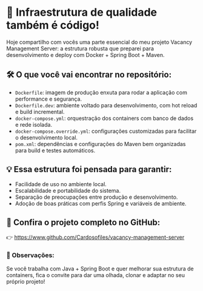 # 🚀 Infraestrutura de qualidade também é código!

Hoje compartilho com vocês uma parte essencial do meu projeto Vacancy Management Server: a estrutura robusta que preparei para desenvolvimento e deploy com Docker + Spring Boot + Maven.

## 🛠️ O que você vai encontrar no repositório:

- `Dockerfile`: imagem de produção enxuta para rodar a aplicação com performance e segurança.
- `Dockerfile.dev`: ambiente voltado para desenvolvimento, com hot reload e build incremental.
- `docker-compose.yml`: orquestração dos containers com banco de dados e rede isolada.
- `docker-compose.override.yml`: configurações customizadas para facilitar o desenvolvimento local.
- `pom.xml`: dependências e configurações do Maven bem organizadas para build e testes automáticos.

## 💡 Essa estrutura foi pensada para garantir:

- Facilidade de uso no ambiente local.
- Escalabilidade e portabilidade do sistema.
- Separação de preocupações entre produção e desenvolvimento.
- Adoção de boas práticas com perfis Spring e variáveis de ambiente.

## 🔗 Confira o projeto completo no GitHub:

👉 https://www.github.com/Cardosofiles/vacancy-management-server

### 📌 Observações:

Se você trabalha com Java + Spring Boot e quer melhorar sua estrutura de containers, fica o convite para dar uma olhada, clonar e adaptar no seu próprio projeto!
